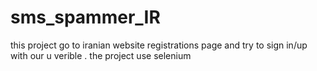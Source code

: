 # sms_spammer_IR
this project go to iranian website registrations page and try to sign in/up with our u verible . the project use selenium 

